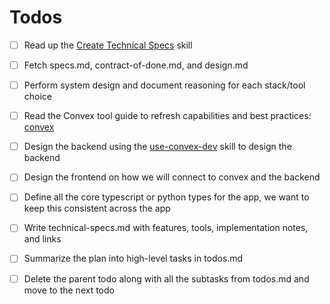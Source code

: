 # Todos

- [ ] Read up the [Create Technical Specs](./create-technical-specs.md) skill
- [ ] Fetch specs.md, contract-of-done.md, and design.md
- [ ] Perform system design and document reasoning for each stack/tool choice
- [ ] Read the Convex tool guide to refresh capabilities and best practices: [convex](../memory/tools/convex-dev.md)
- [ ] Design the backend using the [use-convex-dev](../skills/design-convex-backend.md) skill to design the backend
- [ ] Design the frontend on how we will connect to convex and the backend
- [ ] Define all the core typescript or python types for the app, we want to keep this consistent across the app
- [ ] Write technical-specs.md with features, tools, implementation notes, and links
- [ ] Summarize the plan into high-level tasks in todos.md
- [ ] Delete the parent todo along with all the subtasks from todos.md and move to the next todo 


